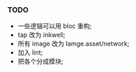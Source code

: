 ### TODO

+ 一些逻辑可以用 bloc 重构;
+ tap 改为 inkwell;
+ 所有 image 改为 Iamge.asset/network;
+ 加入 lint;
+ 把各个分成模块;